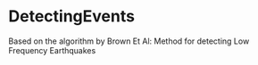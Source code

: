 DetectingEvents
===============

Based on the algorithm by Brown Et Al: Method for detecting Low Frequency Earthquakes
